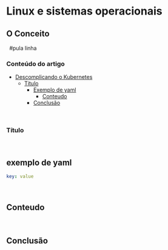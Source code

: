 # Linux e sistemas operacionais

## O Conceito

&nbsp; #pula linha

### Conteúdo do artigo

- [Descomplicando o Kubernetes](#descomplicando-o-kubernetes)
  - [Título](#título)
    - [Exemplo de yaml](#exemplo-de-yaml)
      - [Conteudo](#conteudo)
    - [Conclusão](#conclusão)

&nbsp;

### Título

&nbsp;

## exemplo de yaml

```yaml
key: value
```

&nbsp;

## Conteudo

&nbsp;


## Conclusão

&nbsp;
